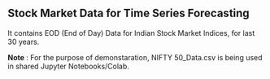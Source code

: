 ## Stock Market Data for Time Series Forecasting ## 

It contains EOD (End of Day) Data for Indian Stock Market Indices, for last 30 years. 

**Note** :  For the purpose of demonstaration, NIFTY 50_Data.csv is being used in shared Jupyter Notebooks/Colab. 
